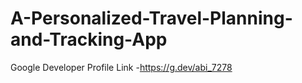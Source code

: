 # A-Personalized-Travel-Planning-and-Tracking-App

Google Developer Profile Link -https://g.dev/abi_7278
